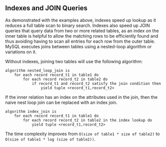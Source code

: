 ## Indexes and JOIN Queries
As demonstrated with the examples above, indexes speed up lookup as it reduces a full table scan to binary search. Indexes also speed up JOIN queries that query data from two or more related tables, as an index on the inner table is helpful to allow the matching rows to be efficiently found and thus avoiding having to scan all entries for each row from the outer table. MySQL executes joins between tables using a nested-loop algorithm or variations on it.

Without indexes, joining two tables will use the following algorithm:

    algorithm nested_loop_join is
        for each record record_t1 in table1 do
            for each record record_t2 in table2 do
                if record_t1 and record_t2 satisfy the join condition then
                    yield tuple <record_t1,record_t2>


If the inner relation has an index on the attributes used in the join, then the naive nest loop join can be replaced with an index join.
    
    algorithm index_join is
        for each record record_t1 in table1 do
            for each record record_t2 in table2 in the index lookup do
                yield tuple <record_t1,record_t2>


The time complexity improves from  `O(size of table1 * size of table2)` to `O(size of table1 * log (size of table2))`.
